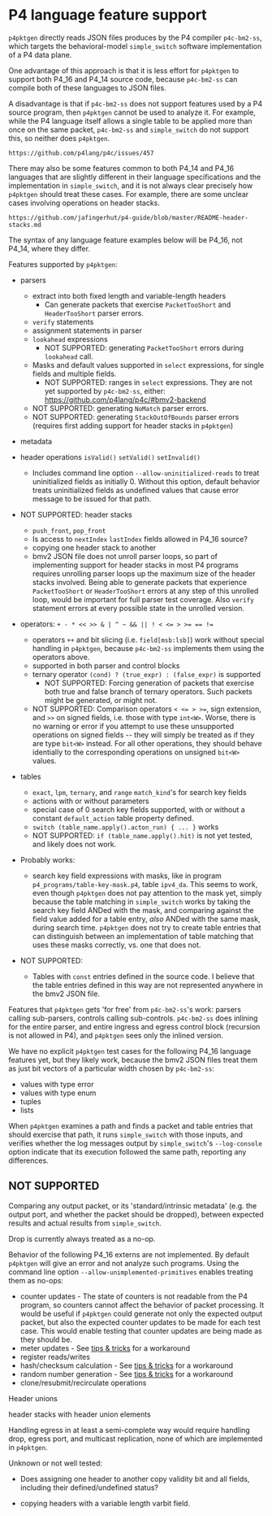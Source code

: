 # P4 language feature support

`p4pktgen` directly reads JSON files produces by the P4 compiler
`p4c-bm2-ss`, which targets the behavioral-model `simple_switch`
software implementation of a P4 data plane.

One advantage of this approach is that it is less effort for `p4pktgen`
to support both P4_16 and P4_14 source code, because `p4c-bm2-ss` can
compile both of these languages to JSON files.

A disadvantage is that if `p4c-bm2-ss` does not support features used
by a P4 source program, then `p4pktgen` cannot be used to analyze it.
For example, while the P4 language itself allows a single table to be
applied more than once on the same packet, `p4c-bm2-ss` and
`simple_switch` do not support this, so neither does `p4pktgen`.

    https://github.com/p4lang/p4c/issues/457

There may also be some features common to both P4_14 and P4_16
languages that are slightly different in their language specifications
and the implementation in `simple_switch`, and it is not always clear
precisely how `p4pktgen` should treat these cases.  For example, there
are some unclear cases involving operations on header stacks.

    https://github.com/jafingerhut/p4-guide/blob/master/README-header-stacks.md

The syntax of any language feature examples below will be P4_16, not
P4_14, where they differ.


Features supported by `p4pktgen`:

+ parsers
  + extract into both fixed length and variable-length headers
    + Can generate packets that exercise `PacketTooShort` and
      `HeaderTooShort` parser errors.
  + `verify` statements
  + assignment statements in parser
  + `lookahead` expressions
    + NOT SUPPORTED: generating `PacketTooShort` errors during
      `lookahead` call.
  + Masks and default values supported in `select` expressions, for
    single fields and multiple fields.
    + NOT SUPPORTED: ranges in `select` expressions.  They are not yet
      supported by `p4c-bm2-ss`, either:
      https://github.com/p4lang/p4c/#bmv2-backend
  + NOT SUPPORTED: generating `NoMatch` parser errors.
  + NOT SUPPORTED: generating `StackOutOfBounds` parser errors
    (requires first adding support for header stacks in `p4pktgen`)

+ metadata

+ header operations `isValid()` `setValid()` `setInvalid()`
  + Includes command line option `--allow-uninitialized-reads` to
    treat uninitialized fields as initially 0.  Without this option,
    default behavior treats uninitialized fields as undefined values
    that cause error message to be issued for that path.

+ NOT SUPPORTED: header stacks
  + `push_front`, `pop_front`
  + Is access to `nextIndex` `lastIndex` fields allowed in P4_16 source?
  + copying one header stack to another
  + bmv2 JSON file does not unroll parser loops, so part of
    implementing support for header stacks in most P4 programs
    requires unrolling parser loops up the maximum size of the
    header stacks involved.  Being able to generate packets that
    experience `PacketTooShort` or `HeaderTooShort` errors at any
    step of this unrolled loop, would be important for full parser
    test coverage.  Also `verify` statement errors at every possible
    state in the unrolled version.

+ operators: `+ - * << >> & | ^ ~ && || ! < <= > >= == !=`
  + operators `++` and bit slicing (i.e. `field[msb:lsb]`) work without
    special handling in `p4pktgen`, because `p4c-bm2-ss` implements them
    using the operators above.
  + supported in both parser and control blocks
  + ternary operator `(cond) ? (true_expr) : (false_expr)` is supported
    + NOT SUPPORTED: Forcing generation of packets that exercise both
      true and false branch of ternary operators.  Such packets might
      be generated, or might not.
  + NOT SUPPORTED: Comparison operators `< <= > >=`, sign extension,
    and `>>` on signed fields, i.e. those with type `int<W>`.  Worse,
    there is no warning or error if you attempt to use these
    unsupported operations on signed fields -- they will simply be
    treated as if they are type `bit<W>` instead.  For all other
    operations, they should behave identially to the corresponding
    operations on unsigned `bit<W>` values.

+ tables
  + `exact`, `lpm`, `ternary`, and `range` `match_kind`'s for search key fields
  + actions with or without parameters
  + special case of 0 search key fields supported, with or without a
    constant `default_action` table property defined.
  + `switch (table_name.apply().acton_run) { ... }` works
  + NOT SUPPORTED: `if (table_name.apply().hit)` is not yet tested,
    and likely does not work.

+ Probably works:
  + search key field expressions with masks, like in program
    `p4_programs/table-key-mask.p4`, table `ipv4_da`.  This seems to
    work, even though `p4pktgen` does not pay attention to the mask
    yet, simply because the table matching in `simple_switch` works by
    taking the search key field ANDed with the mask, and comparing
    against the field value added for a table entry, _also_ ANDed with
    the same mask, during search time.  `p4pktgen` does not try to
    create table entries that can distinguish between an
    implementation of table matching that uses these masks correctly,
    vs. one that does not.
+ NOT SUPPORTED:
  + Tables with `const` entries defined in the source code.  I believe
    that the table entries defined in this way are not represented
    anywhere in the bmv2 JSON file.

Features that `p4pktgen` gets 'for free' from `p4c-bm2-ss`'s work:
parsers calling sub-parsers, controls calling sub-controls.
`p4c-bm2-ss` does inlining for the entire parser, and entire ingress
and egress control block (recursion is not allowed in P4), and
`p4pktgen` sees only the inlined version.

We have no explicit `p4pktgen` test cases for the following P4_16
language features yet, but they likely work, because the bmv2 JSON
files treat them as just bit vectors of a particular width chosen by
`p4c-bm2-ss`:

+ values with type error
+ values with type enum
+ tuples
+ lists

When `p4pktgen` examines a path and finds a packet and table entries
that should exercise that path, it runs `simple_switch` with those
inputs, and verifies whether the log messages output by
`simple_switch`'s `--log-console` option indicate that its execution
followed the same path, reporting any differences.


## NOT SUPPORTED

Comparing any output packet, or its 'standard/intrinsic metadata'
(e.g. the output port, and whether the packet should be dropped),
between expected results and actual results from `simple_switch`.

Drop is currently always treated as a no-op.

Behavior of the following P4_16 externs are not implemented.  By
default `p4pktgen` will give an error and not analyze such programs.
Using the command line option `--allow-unimplemented-primitives`
enables treating them as no-ops:

+ counter updates - The state of counters is not readable from the P4
  program, so counters cannot affect the behavior of packet
  processing.  It would be useful if `p4pktgen` could generate not
  only the expected output packet, but also the expected counter
  updates to be made for each test case.  This would enable testing
  that counter updates are being made as they should be.
+ meter updates - See [tips & tricks](docs/tips-and-tricks.md#p4-programs-with-meters-or-hash-functions) for a workaround
+ register reads/writes
+ hash/checksum calculation - See [tips & tricks](docs/tips-and-tricks.md#p4-programs-with-meters-or-hash-functions) for a workaround
+ random number generation - See [tips & tricks](docs/tips-and-tricks.md#p4-programs-with-random-number-generation) for a workaround
+ clone/resubmit/recirculate operations

Header unions

header stacks with header union elements

Handling egress in at least a semi-complete way would require handling
drop, egress port, and multicast replication, none of which are
implemented in `p4pktgen`.

Unknown or not well tested:

+ Does assigning one header to another copy validity bit and all
  fields, including their defined/undefined status?

+ copying headers with a variable length varbit field.
